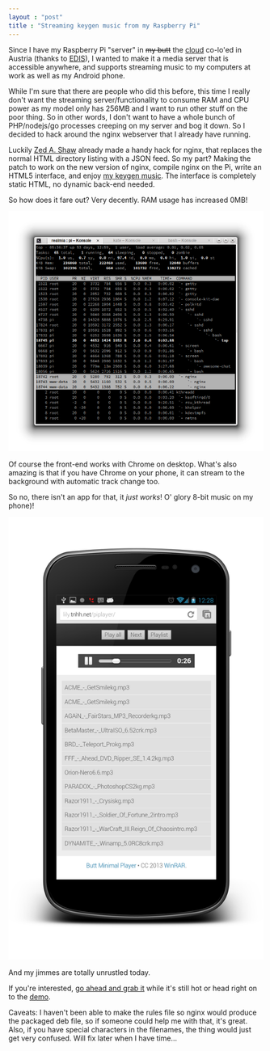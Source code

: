 ```yaml
---
layout : "post"
title : "Streaming keygen music from my Raspberry Pi"
---
```


Since I have my Raspberry Pi "server" in ~~my butt~~ the
[cloud](https://github.com/panicsteve/cloud-to-butt) co-lo'ed in Austria
(thanks to
[EDIS](http://www.edis.at/en/server/colocation/austria/raspberrypi/)), I
wanted to make it a media server that is accessible anywhere, and
supports streaming music to my computers at work as well as my Android
phone.

While I'm sure that there are people who did this before, this time I
really don't want the streaming server/functionality to consume RAM and
CPU power as my model only has 256MB and I want to run other stuff on
the poor thing. So in other words, I don't want to have a whole bunch of
PHP/nodejs/go processes creeping on my server and bog it down. So I
decided to hack around the nginx webserver that I already have running.

Luckily [Zed A. Shaw](http://zedshaw.com/) already made a handy hack for
nginx, that replaces the normal HTML directory listing with a JSON feed.
So my part? Making the patch to work on the new version of nginx,
compile nginx on the Pi, write an HTML5 interface, and enjoy [my keygen
music](http://lily.tnhh.net/1911/). The interface is completely static
HTML, no dynamic back-end needed.

So how does it fare out? Very decently. RAM usage has increased 0MB! 

![](/assets/posts-images/streamingpi1.png)

Of course the front-end works with Chrome on desktop. What's also
amazing is that if you have Chrome on your phone, it can stream to the
background with automatic track change too.

So no, there isn't an app for that, it _just works_! O' glory 8-bit music on my phone)!

![](/assets/posts-images/streamingpi2.png)

<amp-youtube
        layout="responsive"
        data-videoid="Vnq9zcTPnTc"
        width="480" height="270"></amp-youtube>

And my jimmes are totally unrustled today.

If you're interested, [go ahead and grab it](https://github.com/htruong/1911-player) while it's still
hot or head right on to the [demo](http://lily.tnhh.net/1911/).

Caveats: I haven't been able to make the rules file so nginx would
produce the packaged deb file, so if someone could help me with that,
it's great. Also, if you have special characters in the filenames, the
thing would just get very confused. Will fix later when I have time...
